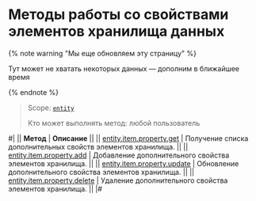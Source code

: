 # Методы работы со свойствами элементов хранилища данных

{% note warning "Мы еще обновляем эту страницу" %}

Тут может не хватать некоторых данных — дополним в ближайшее время

{% endnote %}

> Scope: [`entity`](../../../scopes/permissions.md)
>
> Кто может выполнять метод: любой пользователь

#|
|| **Метод** | **Описание** ||
|| [entity.item.property.get](./entity-item-property-get.md) | Получение списка дополнительных свойств элементов хранилища. ||
|| [entity.item.property.add](./entity-item-property-add.md) | Добавление дополнительного свойства элементов хранилища. ||
|| [entity.item.property.update](./entity-item-property-update.md) | Обновление дополнительного свойства элементов хранилища. ||
|| [entity.item.property.delete](./entity-item-property-delete.md) | Удаление дополнительного свойства элементов хранилища. ||
|#